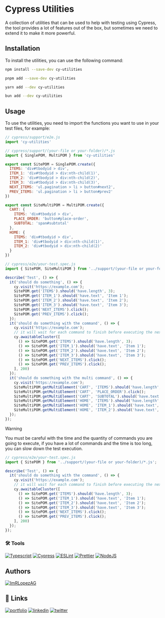 # Cypress Utilities

A collection of utilities that can be used to help with testing using Cypress, the tool provides
a lot of features out of the box, but sometimes we need to extend it to make it more powerful.

## Installation

To install the utilities, you can use the following command:

```bash
npm install --save-dev cy-utilities
```

```bash
pnpm add --save-dev cy-utilities
```

```bash
yarn add --dev cy-utilities
```

```bash
bun add --dev cy-utilities
```

## Usage

To use the utilities, you need to import the functions you want to use in your test files, for example:

```javascript
// cypress/support/e2e.js
import 'cy-utilities'
```

```javascript
// cypress/support/(your-file or your-folder)/*.js
import { SinglePOM, MultiPOM } from 'cy-utilities'

export const SitePOM = SinglePOM.create({
  ITEMS: 'div#tbodyid > div',
  ITEM_1: 'div#tbodyid > div:nth-child(1)',
  ITEM_2: 'div#tbodyid > div:nth-child(2)',
  ITEM_3: 'div#tbodyid > div:nth-child(3)',
  NEXT_ITEMS: 'ul.pagination > li > button#next2',
  PREV_ITEMS: 'ul.pagination > li > button#prev2'
})

export const SiteMultiPOM = MultiPOM.create({
  CART: {
    ITEMS: 'div#tbodyid > div',
    PLACE_ORDER: 'button#place-order',
    SUBTOTAL: 'span#subtotal'
  },
  HOME: {
    ITEMS: 'div#tbodyid > div',
    ITEM_1: 'div#tbodyid > div:nth-child(1)',
    ITEM_2: 'div#tbodyid > div:nth-child(2)'
  }
})
```

```javascript
// cypress/e2e/your-test.spec.js
import { SitePOM, SiteMultiPOM } from '../support/(your-file or your-folder)/*.js';

describe('Test', () => {
  it('should do something', () => {
    cy.visit('https://example.com');
    SitePOM.get('ITEMS').should('have.length', 3);
    SitePOM.get('ITEM_1').should('have.text', 'Item 1');
    SitePOM.get('ITEM_2').should('have.text', 'Item 2');
    SitePOM.get('ITEM_3').should('have.text', 'Item 3');
    SitePOM.get('NEXT_ITEMS').click();
    SitePOM.get('PREV_ITEMS').click();
  });
  it('should do something with the command', () => {
    cy.visit('https://example.com');
    // it will wait for each command to finish before executing the next one the quantity of milliseconds is the second parameter
    cy.awaitableCluster([
      () => SitePOM.get('ITEMS').should('have.length', 3);
      () => SitePOM.get('ITEM_1').should('have.text', 'Item 1');
      () => SitePOM.get('ITEM_2').should('have.text', 'Item 2');
      () => SitePOM.get('ITEM_3').should('have.text', 'Item 3');
      () => SitePOM.get('NEXT_ITEMS').click();
      () => SitePOM.get('PREV_ITEMS').click();
    ], 200)
  });
  it('should do something with the multi command', () => {
    cy.visit('https://example.com');
    SiteMultiPOM.getMultiElement('CART', 'ITEMS').should('have.length', 3);
    SiteMultiPOM.getMultiElement('CART', 'PLACE_ORDER').click();
    SiteMultiPOM.getMultiElement('CART', 'SUBTOTAL').should('have.text', '100.00');
    SiteMultiPOM.getMultiElement('HOME', 'ITEMS').should('have.length', 2);
    SiteMultiPOM.getMultiElement('HOME', 'ITEM_1').should('have.text', 'Item 1');
    SiteMultiPOM.getMultiElement('HOME', 'ITEM_2').should('have.text', 'Item 2');
  });
});

```

> [!Warning]
> You must be careful with the time and the quantity of commands you are going to execute, if you have a lot of commands and the time is too long, you can slow down the test execution.

```javascript
// cypress/e2e/your-test.spec.js
import { SitePOM } from '../support/(your-file or your-folder)/*.js';

describe('Test', () => {
  it('should do something with the command', () => {
    cy.visit('https://example.com');
    // it will wait for each command to finish before executing the next one the quantity of milliseconds is the second parameter
    cy.awaitableCluster([
      () => SitePOM.get('ITEMS').should('have.length', 3);
      () => SitePOM.get('ITEM_1').should('have.text', 'Item 1');
      () => SitePOM.get('ITEM_2').should('have.text', 'Item 2');
      () => SitePOM.get('ITEM_3').should('have.text', 'Item 3');
      () => SitePOM.get('NEXT_ITEMS').click();
      () => SitePOM.get('PREV_ITEMS').click();
    ], 200)
  });
});
```

### 🛠️ Tools

[![Typescript](https://img.shields.io/badge/Typescript-3178C6?logo=typescript&logoColor=white)](https://www.typescriptlang.org/)
[![Cypress](https://img.shields.io/badge/Cypress-17202C?logo=cypress&logoColor=white)](https://www.cypress.io/)
[![ESLint](https://img.shields.io/badge/ESLint-4B32C3?logo=eslint&logoColor=white)](https://eslint.org/)
[![Prettier](https://img.shields.io/badge/Prettier-F7B93E?logo=prettier&logoColor=white)](https://prettier.io/)
[![NodeJS](https://img.shields.io/badge/NodeJS-339933?logo=node.js&logoColor=white)](https://nodejs.org/es/)

## Authors

[![ImRLopezAG](https://img.shields.io/badge/ImRLopezAG-000000?style=for-the-badge&logo=github&logoColor=white)](https://github.com/ImRLopezAG)

## 🔗 Links

[![portfolio](https://img.shields.io/badge/my_portfolio-000?style=for-the-badge&logo=ko-fi&logoColor=white)](https://imrlopez.vercel.app)
[![linkedin](https://img.shields.io/badge/linkedin-0A66C2?style=for-the-badge&logo=linkedin&logoColor=white)](https://www.linkedin.com/in/angel-gabriel-lopez/)
[![twitter](https://img.shields.io/badge/twitter-1DA1F2?style=for-the-badge&logo=twitter&logoColor=white)](https://twitter.com/imr_lopez)

